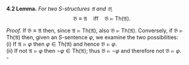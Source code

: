**4.2 Lemma.** *For two $S$-structures $\mathfrak{A}$ and $\mathfrak{B}$,*  
$$\mathfrak{B} \equiv \mathfrak{A} \quad \text{iff} \quad \mathfrak{B} \models \mathrm{Th}(\mathfrak{A}).$$

*Proof.* If $\mathfrak{B} \equiv \mathfrak{A}$ then, since $\mathfrak{A} \models \mathrm{Th}(\mathfrak{A})$, also $\mathfrak{B} \models \mathrm{Th}(\mathfrak{A})$. Conversely, if $\mathfrak{B} \models \mathrm{Th}(\mathfrak{A})$ then, given an $S$-sentence $\varphi$, we examine the two possibilities:  
(i) If $\mathfrak{A} \models \varphi$ then $\varphi \in \mathrm{Th}(\mathfrak{A})$ and hence $\mathfrak{B} \models \varphi$.  
(ii) If not $\mathfrak{A} \models \varphi$ then $\neg \varphi \in \mathrm{Th}(\mathfrak{A})$; thus $\mathfrak{B} \models \neg \varphi$ and therefore not $\mathfrak{B} \models \varphi$.  
$\square$
